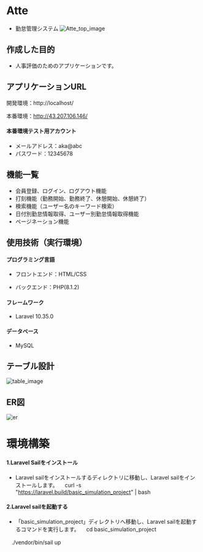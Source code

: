 # Atte
- 勤怠管理システム
![Atte_top_image](https://github.com/suzuki-miyu79/basic_simulation_project/assets/144597636/c47a8d01-5c8d-4edf-81d3-658ffbcc52e9)

## 作成した目的
- 人事評価のためのアプリケーションです。

## アプリケーションURL
開発環境：http://localhost/

本番環境：http://43.207.106.146/

#### 本番環境テスト用アカウント
- メールアドレス：aka@abc
- パスワード：12345678

## 機能一覧
- 会員登録、ログイン、ログアウト機能
- 打刻機能（勤務開始、勤務終了、休憩開始、休憩終了）
- 検索機能（ユーザー名のキーワード検索）
- 日付別勤怠情報取得、ユーザー別勤怠情報取得機能
- ページネーション機能

## 使用技術（実行環境）
#### プログラミング言語
- フロントエンド：HTML/CSS

- バックエンド：PHP(8.1.2)

#### フレームワーク
- Laravel 10.35.0

#### データベース
- MySQL

## テーブル設計
![table_image](https://github.com/suzuki-miyu79/basic_simulation_project/assets/144597636/1bb54bc1-b7fc-44b1-a562-3df0f91da80e)

## ER図
![er](https://github.com/suzuki-miyu79/basic_simulation_project/assets/144597636/97afd063-8e80-4740-8a47-4a45584774e3)

# 環境構築
#### 1.Laravel Sailをインストール
- Laravel sailをインストールするディレクトリに移動し、Laravel sailをインストールします。
　curl -s "https://laravel.build/basic_simulation_project" | bash


#### 2.Laravel sailを起動する
- 「basic_simulation_project」ディレクトリへ移動し、Laravel sailを起動するコマンドを実行します。
　cd basic_simulation_project
 
　./vendor/bin/sail up
